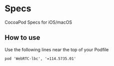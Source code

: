 # Specs

CocoaPod Specs for iOS/macOS

## How to use

Use the following lines near the top of your Podfile

<!-- ```podspec
source 'https://github.com/webrtc-sdk/Specs.git'
``` -->

```podspec
pod 'WebRTC-lbc', '=114.5735.01'
```